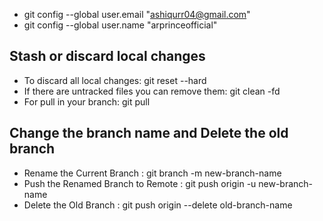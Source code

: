 - git config --global user.email "ashiqurr04@gmail.com"
- git config --global user.name "arprinceofficial"

## Stash or discard local changes
- To discard all local changes: git reset --hard
- If there are untracked files you can remove them: git clean -fd
- For pull in your branch: git pull

## Change the branch name and Delete the old branch
- Rename the Current Branch          : git branch -m new-branch-name
- Push the Renamed Branch to Remote  : git push origin -u new-branch-name
- Delete the Old Branch              : git push origin --delete old-branch-name
